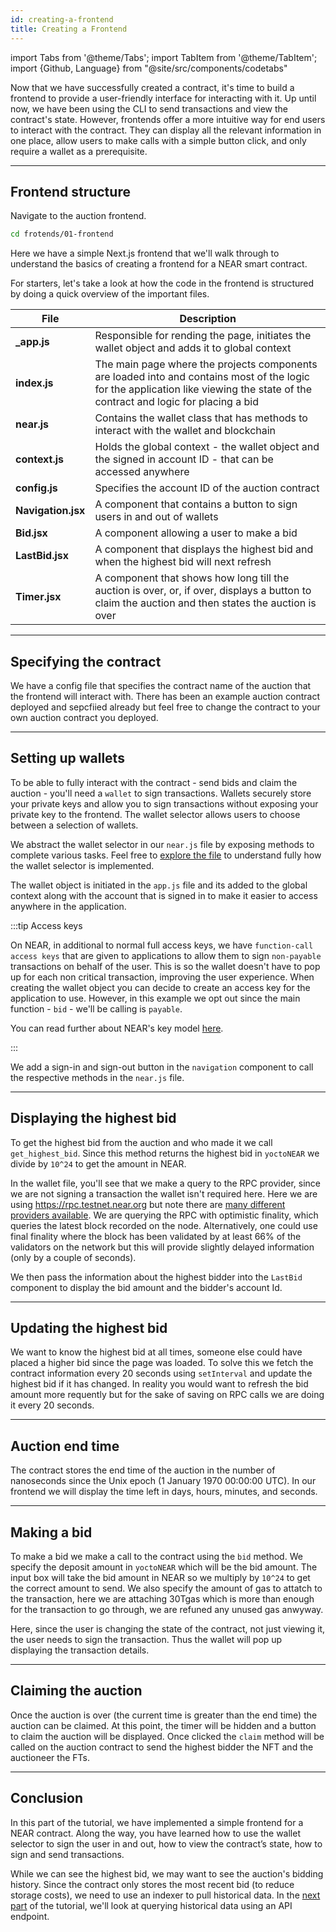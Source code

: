 ```yaml
---
id: creating-a-frontend
title: Creating a Frontend
---
```


import Tabs from '@theme/Tabs';
import TabItem from '@theme/TabItem';
import {Github, Language} from "@site/src/components/codetabs"

Now that we have successfully created a contract, it's time to build a frontend to provide a user-friendly interface for interacting with it. Up until now, we have been using the CLI to send transactions and view the contract's state. However, frontends offer a more intuitive way for end users to interact with the contract. They can display all the relevant information in one place, allow users to make calls with a simple button click, and only require a wallet as a prerequisite.

---

## Frontend structure

Navigate to the auction frontend.

```bash
cd frotends/01-frontend
```

Here we have a simple Next.js frontend that we'll walk through to understand the basics of creating a frontend for a NEAR smart contract.

For starters, let's take a look at how the code in the frontend is structured by doing a quick overview of the important files.

| File                             | Description                                                                     |
|----------------------------------|---------------------------------------------------------------------------------|
| **_app.js**           | Responsible for rending the page, initiates the wallet object and adds it to global context  |
| **index.js**          | The main page where the projects components are loaded into and contains most of the logic for the application like viewing the state of the contract and logic for placing a bid |
| **near.js**           | Contains the wallet class that has methods to interact with the wallet and blockchain |
| **context.js**        | Holds the global context - the wallet object and the signed in account ID - that can be accessed anywhere |
| **config.js**         | Specifies the account ID of the auction contract |
| **Navigation.jsx**    | A component that contains a button to sign users in and out of wallets |
| **Bid.jsx**           | A component allowing a user to make a bid |
| **LastBid.jsx**       | A component that displays the highest bid and when the highest bid will next refresh |
| **Timer.jsx**         | A component that shows how long till the auction is over, or, if over, displays a button to claim the auction and then states the auction is over 

---

## Specifying the contract

We have a config file that specifies the contract name of the auction that the frontend will interact with. There has been an example auction contract deployed and sepcfiied already but feel free to change the contract to your own auction contract you deployed.

<Language value="javascript" language="javascript" showSingleFName={true}>
    <Github fname="config.js"
            url="https://github.com/near-examples/auctions-tutorial/tree/reorg-auction/frontends/01-frontends/01-frontend/src/config.js"
            />
</Language>

---

## Setting up wallets

To be able to fully interact with the contract - send bids and claim the auction - you'll need a `wallet` to sign transactions. Wallets securely store your private keys and allow you to sign transactions without exposing your private key to the frontend. The wallet selector allows users to choose between a selection of wallets.

We abstract the wallet selector in our `near.js` file by exposing methods to complete various tasks. Feel free to [explore the file](https://github.com/near-examples/auctions-tutorial/blob/reorg-auction/frontends/01-frontends/01-frontend/src/wallets/near.js) to understand fully how the wallet selector is implemented. 

The wallet object is initiated in the `app.js` file and its added to the global context along with the account that is signed in to make it easier to access anywhere in the application.

<Language value="javascript" language="javascript">
    <Github fname="_app.js" 
        url="https://github.com/near-examples/auctions-tutorial/blob/reorg-auction/frontends/01-frontends/01-frontend/src/pages/_app.js#L13-L27"
        start="13" end="27" />
    <Github fname="context.js" 
        url="https://github.com/near-examples/auctions-tutorial/blob/reorg-auction/frontends/01-frontends/01-frontend/src/context.js"
        />
</Language>

:::tip Access keys

On NEAR, in additional to normal full access keys, we have `function-call access keys` that are given to applications to allow them to sign `non-payable` transactions on behalf of the user. This is so the wallet doesn't have to pop up for each non critical transaction, improving the user experience. When creating the wallet object you can decide to create an access key for the application to use. However, in this example we opt out since the main function - `bid` - we'll be calling is `payable`.

You can read further about NEAR's key model [here](../../1.concepts/protocol/access-keys.md).

:::

We add a sign-in and sign-out button in the `navigation` component to call the respective methods in the `near.js` file.

<Language value="javascript" language="javascript">
    <Github fname="Navigation.jsx" 
        url="https://github.com/near-examples/auctions-tutorial/blob/reorg-auction/frontends/01-frontends/01-frontend/src/components/Navigation.jsx"
        />
    <Github fname="near.js" 
        url="https://github.com/near-examples/auctions-tutorial/blob/reorg-auction/frontends/01-frontends/01-frontend/src/wallets/near.js#L58-L72"
        start="58" end="72" />
</Language>

---

## Displaying the highest bid

To get the highest bid from the auction and who made it we call `get_highest_bid`. Since this method returns the highest bid in `yoctoNEAR` we divide by `10^24` to get the amount in NEAR. 

<Language value="javascript" language="javascript">
    <Github fname="index.js" 
        url="https://github.com/near-examples/auctions-tutorial/blob/reorg-auction/frontends/01-frontends/01-frontend/src/pages/index.js#L24-L29"
        start="24" end="29" />
    <Github fname="near.js" 
        url="https://github.com/near-examples/auctions-tutorial/blob/reorg-auction/frontends/01-frontends/01-frontend/src/wallets/near.js#L82-L94"
        start="82" end="94" />
</Language>

In the wallet file, you'll see that we make a query to the RPC provider, since we are not signing a transaction the wallet isn't required here. Here we are using https://rpc.testnet.near.org but note there are [many different providers available](../../5.api/rpc/providers.md). We are querying the RPC with optimistic finality, which queries the latest block recorded on the node. Alternatively, one could use final finality where the block has been validated by at least 66% of the validators on the network but this will provide slightly delayed information (only by a couple of seconds).

We then pass the information about the highest bidder into the `LastBid` component to display the bid amount and the bidder's account Id.

<Language value="javascript" language="javascript">
    <Github fname="index.js" 
        url="https://github.com/near-examples/auctions-tutorial/blob/reorg-auction/frontends/01-frontends/01-frontend/src/pages/index.js#L101"
        start="101" end="101" />
    <Github fname="LastBid.jsx" 
        url="https://github.com/near-examples/auctions-tutorial/blob/reorg-auction/frontends/01-frontend/src/components/LastBid.jsx"
        />
</Language>

---

## Updating the highest bid

We want to know the highest bid at all times, someone else could have placed a higher bid since the page was loaded. To solve this we fetch the contract information every 20 seconds using `setInterval` and update the highest bid if it has changed. In reality you would want to refresh the bid amount more requently but for the sake of saving on RPC calls we are doing it every 20 seconds.

<Language value="javascript" language="javascript" showSingleFName={true}>
    <Github fname="index.js" 
        url="https://github.com/near-examples/auctions-tutorial/blob/reorg-auction/frontends/01-frontend/src/pages/index.js#L47-L60"
        start="47" end="60" />
</Language>

---

## Auction end time

The contract stores the end time of the auction in the number of nanoseconds since the Unix epoch (1 January 1970 00:00:00 UTC). In our frontend we will display the time left in days, hours, minutes, and seconds.

<Language value="javascript" language="javascript" showSingleFName={true}>
    <Github fname="Timer.jsx" 
        url="https://github.com/near-examples/auctions-tutorial/blob/reorg-auction/frontends/01-frontend/src/components/Timer.jsx#L11-L35"
        start="11" end="35" />
</Language>

---

## Making a bid

To make a bid we make a call to the contract using the `bid` method. We specify the deposit amount in `yoctoNEAR` which will be the bid amount. The input box will take the bid amount in NEAR so we multiply by `10^24` to get the correct amount to send. We also specify the amount of gas to attatch to the transaction, here we are attaching 30Tgas which is more than enough for the transaction to go through, we are refuned any unused gas anwyway.

Here, since the user is changing the state of the contract, not just viewing it, the user needs to sign the transaction. Thus the wallet will pop up displaying the transaction details.

<Language value="javascript" language="javascript">
    <Github fname="index.js" 
        url="https://github.com/near-examples/auctions-tutorial/blob/reorg-auction/frontends/01-frontend/src/pages/index.js#L95-L105"
        start="95" end="105" />
    <Github fname="near.js" 
        url="https://github.com/near-examples/auctions-tutorial/blob/reorg-auction/frontends/01-frontend/src/wallets/near.js#L107-L126"
        start="107" end="126"/>
</Language>

---

## Claiming the auction

Once the auction is over (the current time is greater than the end time) the auction can be claimed. At this point, the timer will be hidden and a button to claim the auction will be displayed. Once clicked the `claim` method will be called on the auction contract to send the highest bidder the NFT and the auctioneer the FTs.

<Language value="javascript" language="javascript" showSingleFName={true}>
    <Github fname="index.js" 
        url="https://github.com/near-examples/auctions-tutorial/blob/reorg-auction/frontends/01-frontend/src/pages/index.js#L75-L82"
        start="75" end="82" />
</Language>

---

## Conclusion

In this part of the tutorial, we have implemented a simple frontend for a NEAR contract. Along the way, you have learned how to use the wallet selector to sign the user in and out, how to view the contract’s state, how to sign and send transactions.

While we can see the highest bid, we may want to see the auction's bidding history. Since the contract only stores the most recent bid (to reduce storage costs), we need to use an indexer to pull historical data. In the [next part](./2.2-indexing.md) of the tutorial, we'll look at querying historical data using an API endpoint.
